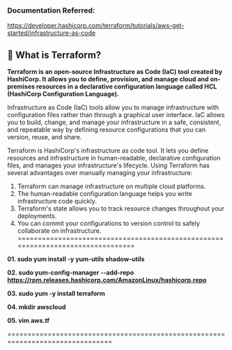 ### Documentation Referred:

https://developer.hashicorp.com/terraform/tutorials/aws-get-started/infrastructure-as-code 

## 📌 What is Terraform?

**Terraform is an open-source Infrastructure as Code (IaC) tool created by HashiCorp. It allows you to define, provision, and manage cloud and on-premises resources in a declarative configuration language called HCL (HashiCorp Configuration Language).**

Infrastructure as Code (IaC) tools allow you to manage infrastructure with configuration files rather than through a graphical user interface. IaC allows you to build, change, and manage your infrastructure in a safe, consistent, and repeatable way by defining resource configurations that you can version, reuse, and share.

Terraform is HashiCorp's infrastructure as code tool. It lets you define resources and infrastructure in human-readable, declarative configuration files, and manages your infrastructure's lifecycle. Using Terraform has several advantages over manually managing your infrastructure:

1. Terraform can manage infrastructure on multiple cloud platforms.
2. The human-readable configuration language helps you write infrastructure code quickly.
3. Terraform's state allows you to track resource changes throughout your deployments.
4. You can commit your configurations to version control to safely collaborate on infrastructure.
================================================================================

**01. sudo yum install -y yum-utils shadow-utils**

**02. sudo yum-config-manager --add-repo https://rpm.releases.hashicorp.com/AmazonLinux/hashicorp.repo**

**03. sudo yum -y install terraform**

**04. mkdir awscloud**

**05. vim aws.tf**

================================================================================
